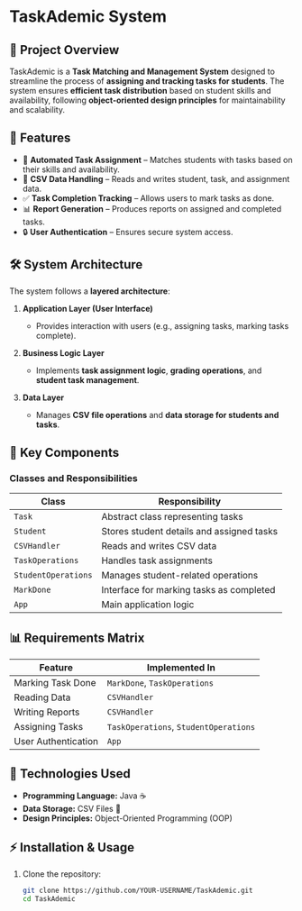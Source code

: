 # **TaskAdemic System**

## **📌 Project Overview**
TaskAdemic is a **Task Matching and Management System** designed to streamline the process of **assigning and tracking tasks for students**. The system ensures **efficient task distribution** based on student skills and availability, following **object-oriented design principles** for maintainability and scalability.

## **🚀 Features**
- 📌 **Automated Task Assignment** – Matches students with tasks based on their skills and availability.  
- 📁 **CSV Data Handling** – Reads and writes student, task, and assignment data.  
- ✅ **Task Completion Tracking** – Allows users to mark tasks as done.  
- 📊 **Report Generation** – Produces reports on assigned and completed tasks.  
- 🔒 **User Authentication** – Ensures secure system access.  

## **🛠️ System Architecture**
The system follows a **layered architecture**:  

1. **Application Layer (User Interface)**
   - Provides interaction with users (e.g., assigning tasks, marking tasks complete).  

2. **Business Logic Layer**
   - Implements **task assignment logic**, **grading operations**, and **student task management**.  

3. **Data Layer**
   - Manages **CSV file operations** and **data storage for students and tasks**.  

## **📌 Key Components**
### **Classes and Responsibilities**
| Class | Responsibility |
|-------|--------------|
| `Task` | Abstract class representing tasks |
| `Student` | Stores student details and assigned tasks |
| `CSVHandler` | Reads and writes CSV data |
| `TaskOperations` | Handles task assignments |
| `StudentOperations` | Manages student-related operations |
| `MarkDone` | Interface for marking tasks as completed |
| `App` | Main application logic |

## **📊 Requirements Matrix**
| Feature | Implemented In |
|---------|--------------|
| Marking Task Done | `MarkDone`, `TaskOperations` |
| Reading Data | `CSVHandler` |
| Writing Reports | `CSVHandler` |
| Assigning Tasks | `TaskOperations`, `StudentOperations` |
| User Authentication | `App` |

## **🔧 Technologies Used**
- **Programming Language:** Java ☕  
- **Data Storage:** CSV Files 📄  
- **Design Principles:** Object-Oriented Programming (OOP)  

## **⚡ Installation & Usage**
1. Clone the repository:  
   ```sh
   git clone https://github.com/YOUR-USERNAME/TaskAdemic.git
   cd TaskAdemic
